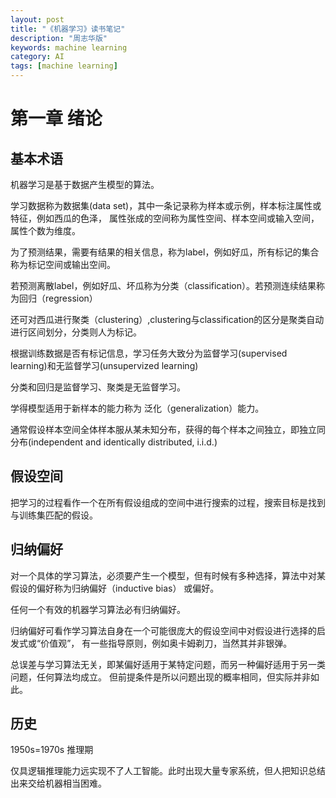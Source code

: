 ```yaml
---
layout: post
title: "《机器学习》读书笔记"
description: "周志华版"
keywords: machine learning
category: AI
tags: [machine learning]
---
```


# 第一章 绪论

## 基本术语

机器学习是基于数据产生模型的算法。

学习数据称为数据集(data set)，其中一条记录称为样本或示例，样本标注属性或特征，例如西瓜的色泽，
属性张成的空间称为属性空间、样本空间或输入空间，属性个数为维度。

为了预测结果，需要有结果的相关信息，称为label，例如好瓜，所有标记的集合称为标记空间或输出空间。

若预测离散label，例如好瓜、坏瓜称为分类（classification）。若预测连续结果称为回归（regression）

还可对西瓜进行聚类（clustering）,clustering与classification的区分是聚类自动进行区间划分，分类则人为标记。

根据训练数据是否有标记信息，学习任务大致分为监督学习(supervised learning)和无监督学习(unsupervized learning)

分类和回归是监督学习、聚类是无监督学习。

学得模型适用于新样本的能力称为 泛化（generalization）能力。

通常假设样本空间全体样本服从某未知分布，获得的每个样本之间独立，即独立同分布(independent and identically distributed, i.i.d.)

## 假设空间

把学习的过程看作一个在所有假设组成的空间中进行搜索的过程，搜索目标是找到与训练集匹配的假设。

## 归纳偏好

对一个具体的学习算法，必须要产生一个模型，但有时候有多种选择，算法中对某假设的偏好称为归纳偏好（inductive bias）
或偏好。

任何一个有效的机器学习算法必有归纳偏好。

归纳偏好可看作学习算法自身在一个可能很庞大的假设空间中对假设进行选择的启发式或“价值观”，
有一些指导原则，例如奥卡姆剃刀，当然其并非银弹。

总误差与学习算法无关，即某偏好适用于某特定问题，而另一种偏好适用于另一类问题，任何算法均成立。
但前提条件是所以问题出现的概率相同，但实际并非如此。

## 历史

1950s=1970s 推理期

仅具逻辑推理能力远实现不了人工智能。此时出现大量专家系统，但人把知识总结出来交给机器相当困难。


